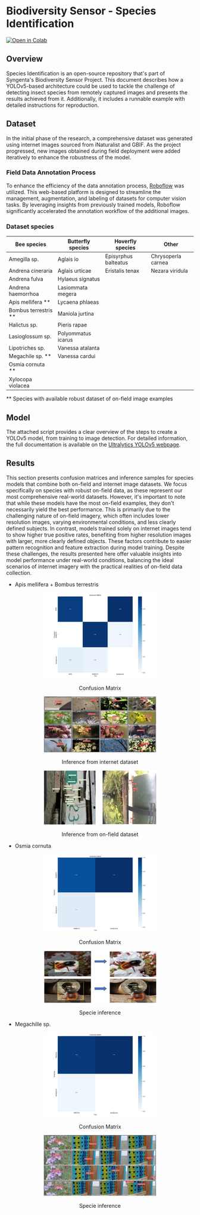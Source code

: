 # Biodiversity Sensor - Species Identification
[![Open in Colab](https://colab.research.google.com/assets/colab-badge.svg)](https://colab.research.google.com/github/syngenta/BiodiversitySensorProject_SpeciesIdentificationCode/blob/main/yolov5_script.ipynb)

## Overview
Species Identification is an open-source repository that's part of Syngenta's Biodiversity Sensor Project. 
This document describes how a YOLOv5-based architecture could be used to tackle the challenge of detecting 
insect species from remotely captured images and presents the results achieved from it. Additionally, it 
includes a runnable example with detailed instructions for reproduction.

## Dataset
In the initial phase of the research, a comprehensive dataset was generated using internet images sourced 
from iNaturalist and GBIF. As the project progressed, new images obtained during field deployment were added 
iteratively to enhance the robustness of the model.

### Field Data Annotation Process
To enhance the efficiency of the data annotation process, [Roboflow](https://docs.roboflow.com/) was utilized. 
This web-based platform is designed to streamline the management, augmentation, and labeling of datasets for computer 
vision tasks. By leveraging insights from previously trained models, Roboflow significantly accelerated 
the annotation workflow of the additional images.

### Dataset species
| Bee species | Butterfly species | Hoverfly species | Other |
|----------|----------|----------|----------|
| Amegilla sp. | Aglais io | Episyrphus balteatus | Chrysoperla carnea |
| Andrena cineraria | Aglais urticae | Eristalis tenax | Nezara viridula |
| Andrena fulva | Hylaeus signatus |  |  |
| Andrena haemorrhoa | Lasiommata megera |  |  |
| Apis mellifera ** | Lycaena phlaeas |  |  |
| Bombus terrestris ** | Maniola jurtina |  |  |
| Halictus sp. | Pieris rapae |  |  |
| Lasioglossum sp. | Polyommatus icarus |  |  |
| Lipotriches sp. | Vanessa atalanta |  |  |
| Megachile sp. ** | Vanessa cardui |  |  |
| Osmia cornuta ** |  |  |  |
| Xylocopa violacea |  |  |  |

** Species with available robust dataset of on-field image examples

## Model
The attached script provides a clear overview of the steps to create a YOLOv5 model, from training to image 
detection. For detailed information, the full documentation is available on the [Ultralytics YOLOv5 webpage](https://docs.ultralytics.com/yolov5/).

## Results
This section presents confusion matrices and inference samples for species models that combine both on-field and internet image datasets. We focus specifically on species with robust on-field data, as these represent our most comprehensive real-world datasets. However, it's important to note that while these models have the most on-field examples, they don't necessarily yield the best performance. This is primarily due to the challenging nature of on-field imagery, which often includes lower resolution images, varying environmental conditions, and less clearly defined subjects. In contrast, models trained solely on internet images tend to show higher true positive rates, benefiting from higher resolution images with larger, more clearly defined objects. These factors contribute to easier pattern recognition and feature extraction during model training. Despite these challenges, the results presented here offer valuable insights into model performance under real-world conditions, balancing the ideal scenarios of internet imagery with the practical realities of on-field data collection.

* Apis mellifera + Bombus terrestris

<div class="figure" style="text-align: center">
<img src="images/apisXbombus_matrix.png" width="60%" height="60%" />
<p class="caption"> Confusion Matrix </p>
</div>

<div class="figure" style="text-align: center">
<img src="images/apis_internet.jpg" width="60%" height="60%" />
<p class="caption"> Inference from internet dataset </p>
</div>

<div class="figure" style="text-align: center">
<img src="images/apis_on-field.jpg" width="60%" height="60%" />
<p class="caption"> Inference from on-field dataset </p>
</div>

* Osmia cornuta
<div class="figure" style="text-align: center">
<img src="images/osmia_matrix.png" width="60%" height="60%" />
<p class="caption"> Confusion Matrix </p>
</div>

<div class="figure" style="text-align: center">
<img src="images/osmia_inference.jpg" width="60%" height="60%" />
<p class="caption"> Specie inference </p>
</div>

* Megachille sp.
<div class="figure" style="text-align: center">
<img src="images/megachille_matrix.png" width="60%" height="60%" />
<p class="caption"> Confusion Matrix </p>
</div>

<div class="figure" style="text-align: center">
<img src="images/megachille_inference.jpg" width="60%" height="60%" />
<p class="caption"> Specie inference </p>
</div>

